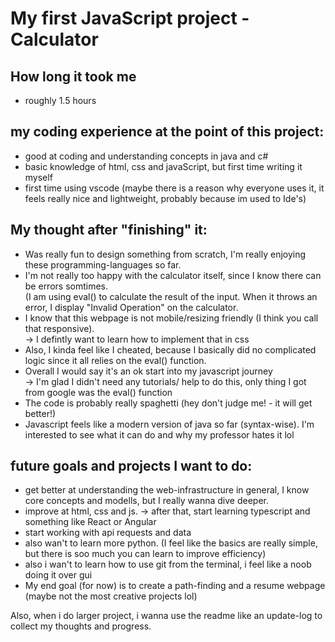 # My first JavaScript project - Calculator

## How long it took me 
- roughly 1.5 hours
  

## my coding experience at the point of this project:
- good at coding and understanding concepts in java and c#
- basic knowledge of html, css and javaScript, but first time writing it myself
- first time using vscode (maybe there is a reason why everyone uses it, it feels really nice and lightweight, probably because im used to Ide's)


## My thought after "finishing" it:
- Was really fun to design something from scratch, I'm really enjoying these programming-languages so far.
- I'm not really too happy with the calculator itself, since I know there can be errors somtimes.\
  (I am using eval() to calculate the result of the input. When it throws an error, I display "Invalid Operation" on the calculator.
- I know that this webpage is not mobile/resizing friendly (I think you call that responsive).\
   -> I defintly want to learn how to implement that in css
- Also, I kinda feel like I cheated, because I basically did no complicated logic since it all relies on the eval() function.
- Overall I would say it's an ok start into my javascript journey\
  -> I'm glad I didn't need any tutorials/ help to do this, only thing I got from google was the eval() function
- The code is probably really spaghetti (hey don't judge me! - it will get better!)
- Javascript feels like a modern version of java so far (syntax-wise). I'm interested to see what it can do and why my professor hates it lol


## future goals and projects I want to do:
- get better at understanding the web-infrastructure in general, I know core concepts and modells, but I really wanna dive deeper.
- improve at html, css and js. -> after that, start learning typescript and something like React or Angular 
- start working with api requests and data
- also wan't to learn more python. (I feel like the basics are really simple, but there is soo much you can learn to improve efficiency)
- also i wan't to learn how to use git from the terminal, i feel like a noob doing it over gui
- My end goal (for now) is to create a path-finding and a resume webpage (maybe not the most creative projects lol)

Also, when i do larger project, i wanna use the readme like an update-log to collect my thoughts and progress.
